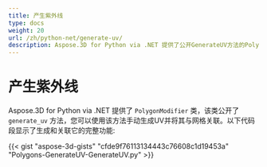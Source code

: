 ```yaml
---
title: 产生紫外线
type: docs
weight: 20
url: /zh/python-net/generate-uv/
description: Aspose.3D for Python via .NET 提供了公开GenerateUV方法的PolygonModifier类，您可以使用该方法手动生成UV并将其与网格关联。下面的代码片段显示了生成和关联它的完整功能。
---
```

#  **产生紫外线**
Aspose.3D for Python via .NET 提供了 `PolygonModifier` 类，该类公开了 `generate_uv` 方法，您可以使用该方法手动生成UV并将其与网格关联。以下代码段显示了生成和关联它的完整功能:



{{< gist "aspose-3d-gists" "cfde9f76113134443c76608c1d19453a" "Polygons-GenerateUV-GenerateUV.py" >}}
